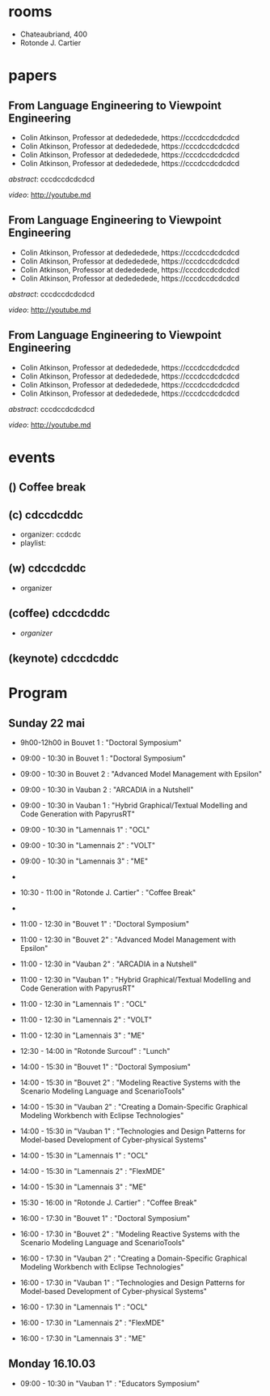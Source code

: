 # rooms
- Chateaubriand, 400
- Rotonde J. Cartier
# papers

## From Language Engineering to Viewpoint Engineering

- Colin Atkinson, Professor at dedededede, https://cccdccdcdcdcd
- Colin Atkinson, Professor at dedededede, https://cccdccdcdcdcd
- Colin Atkinson, Professor at dedededede, https://cccdccdcdcdcd
- Colin Atkinson, Professor at dedededede, https://cccdccdcdcdcd

*abstract*: 
cccdccdcdcdcd

*video*: http://youtube.md

## From Language Engineering to Viewpoint Engineering

- Colin Atkinson, Professor at dedededede, https://cccdccdcdcdcd
- Colin Atkinson, Professor at dedededede, https://cccdccdcdcdcd
- Colin Atkinson, Professor at dedededede, https://cccdccdcdcdcd
- Colin Atkinson, Professor at dedededede, https://cccdccdcdcdcd

*abstract*: 
cccdccdcdcdcd

*video*: http://youtube.md


## From Language Engineering to Viewpoint Engineering

- Colin Atkinson, Professor at dedededede, https://cccdccdcdcdcd
- Colin Atkinson, Professor at dedededede, https://cccdccdcdcdcd
- Colin Atkinson, Professor at dedededede, https://cccdccdcdcdcd
- Colin Atkinson, Professor at dedededede, https://cccdccdcdcdcd

*abstract*: 
cccdccdcdcdcd

*video*: http://youtube.md


# events

## () Coffee break


## (c) cdccdcddc
- organizer: ccdcdc
- playlist: 


## (w) cdccdcddc
- organizer

## (coffee) cdccdcddc
- *organizer*

## (keynote) cdccdcddc


# Program

## Sunday 22 mai

- 9h00-12h00 in  Bouvet 1 : "Doctoral Symposium" 
- 09:00 - 10:30 in Bouvet 1 : "Doctoral Symposium"
- 09:00 - 10:30 in Bouvet 2 : "Advanced Model Management with Epsilon"
- 09:00 - 10:30 in Vauban 2 : "ARCADIA in a Nutshell"
- 09:00 - 10:30 in Vauban 1 : "Hybrid Graphical/Textual Modelling and Code Generation with PapyrusRT"

- 09:00 - 10:30 in "Lamennais 1" : "OCL"
- 09:00 - 10:30 in "Lamennais 2" : "VOLT"
- 09:00 - 10:30 in "Lamennais 3" : "ME"
- 
- 10:30 - 11:00 in "Rotonde J. Cartier" : "Coffee Break"
- 
- 11:00 - 12:30 in "Bouvet 1" : "Doctoral Symposium"

- 11:00 - 12:30 in "Bouvet 2" : "Advanced Model Management with Epsilon"
- 11:00 - 12:30 in "Vauban 2" : "ARCADIA in a Nutshell"
- 11:00 - 12:30 in "Vauban 1" : "Hybrid Graphical/Textual Modelling and Code Generation with PapyrusRT"

- 11:00 - 12:30 in "Lamennais 1" : "OCL"
- 11:00 - 12:30 in "Lamennais 2" : "VOLT"
- 11:00 - 12:30 in "Lamennais 3" : "ME"
- 12:30 - 14:00 in "Rotonde Surcouf" : "Lunch"
- 14:00 - 15:30 in "Bouvet 1" : "Doctoral Symposium"


- 14:00 - 15:30 in "Bouvet 2" : "Modeling Reactive Systems with the Scenario Modeling Language and ScenarioTools"
- 14:00 - 15:30 in "Vauban 2" : "Creating a Domain-Specific Graphical Modeling Workbench with Eclipse Technologies"
- 14:00 - 15:30 in "Vauban 1" : "Technologies and Design Patterns for Model-based Development of Cyber-physical Systems"

- 14:00 - 15:30 in "Lamennais 1" : "OCL"
- 14:00 - 15:30 in "Lamennais 2" : "FlexMDE"
- 14:00 - 15:30 in "Lamennais 3" : "ME"
- 15:30 - 16:00 in "Rotonde J. Cartier" : "Coffee Break"
- 16:00 - 17:30 in "Bouvet 1" : "Doctoral Symposium"
- 16:00 - 17:30 in "Bouvet 2" : "Modeling Reactive Systems with the Scenario Modeling Language and ScenarioTools"
- 16:00 - 17:30 in "Vauban 2" : "Creating a Domain-Specific Graphical Modeling Workbench with Eclipse Technologies"
- 16:00 - 17:30 in "Vauban 1" : "Technologies and Design Patterns for Model-based Development of Cyber-physical Systems"
- 16:00 - 17:30 in "Lamennais 1" : "OCL"
- 16:00 - 17:30 in "Lamennais 2" : "FlexMDE"
- 16:00 - 17:30 in "Lamennais 3" : "ME"

## Monday 16.10.03
- 09:00 - 10:30 in "Vauban 1" : "Educators Symposium"
